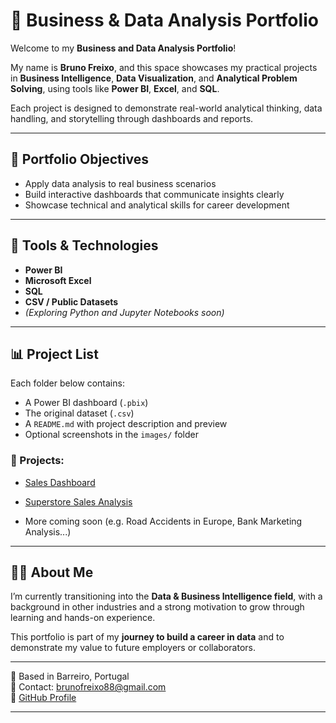 # 📁 Business & Data Analysis Portfolio

Welcome to my **Business and Data Analysis Portfolio**!

My name is **Bruno Freixo**, and this space showcases my practical projects in **Business Intelligence**, **Data Visualization**, and **Analytical Problem Solving**, using tools like **Power BI**, **Excel**, and **SQL**.

Each project is designed to demonstrate real-world analytical thinking, data handling, and storytelling through dashboards and reports.

---

## 🎯 Portfolio Objectives

- Apply data analysis to real business scenarios  
- Build interactive dashboards that communicate insights clearly  
- Showcase technical and analytical skills for career development  

---

## 🧰 Tools & Technologies

- **Power BI**
- **Microsoft Excel**
- **SQL**
- **CSV / Public Datasets**
- *(Exploring Python and Jupyter Notebooks soon)*

---

## 📊 Project List

Each folder below contains:
- A Power BI dashboard (`.pbix`)
- The original dataset (`.csv`)
- A `README.md` with project description and preview
- Optional screenshots in the `images/` folder

### 🔹 Projects:

- [Sales Dashboard](./Sales%20Dashboard)

- [Superstore Sales Analysis](./Superstore%20Sales%20Analysis)

- More coming soon (e.g. Road Accidents in Europe, Bank Marketing Analysis...)

---

## 👨‍💻 About Me

I’m currently transitioning into the **Data & Business Intelligence field**, with a background in other industries and a strong motivation to grow through learning and hands-on experience.

This portfolio is part of my **journey to build a career in data** and to demonstrate my value to future employers or collaborators.

---

📍 Based in Barreiro, Portugal  
📧 Contact: brunofreixo88@gmail.com  
🔗 [GitHub Profile](https://github.com/Freixo88)

---
